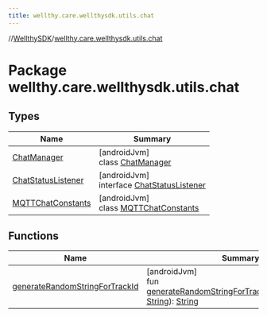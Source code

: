 ```yaml
---
title: wellthy.care.wellthysdk.utils.chat
---
```

//[WellthySDK](../../index.html)/[wellthy.care.wellthysdk.utils.chat](index.html)



# Package wellthy.care.wellthysdk.utils.chat



## Types


| Name | Summary |
|---|---|
| [ChatManager](-chat-manager/index.html) | [androidJvm]<br>class [ChatManager](-chat-manager/index.html) |
| [ChatStatusListener](-chat-status-listener/index.html) | [androidJvm]<br>interface [ChatStatusListener](-chat-status-listener/index.html) |
| [MQTTChatConstants](-m-q-t-t-chat-constants/index.html) | [androidJvm]<br>class [MQTTChatConstants](-m-q-t-t-chat-constants/index.html) |


## Functions


| Name | Summary |
|---|---|
| [generateRandomStringForTrackId](generate-random-string-for-track-id.html) | [androidJvm]<br>fun [generateRandomStringForTrackId](generate-random-string-for-track-id.html)(deviceSerialNo: [String](https://kotlinlang.org/api/latest/jvm/stdlib/kotlin/-string/index.html)): [String](https://kotlinlang.org/api/latest/jvm/stdlib/kotlin/-string/index.html) |


